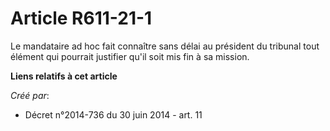 # Article R611-21-1

Le mandataire ad hoc fait connaître sans délai au président du tribunal tout élément qui pourrait justifier qu'il soit mis
fin à sa mission.

**Liens relatifs à cet article**

_Créé par_:

  - Décret n°2014-736 du 30 juin 2014 - art. 11

